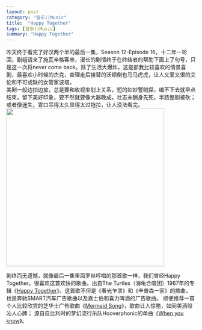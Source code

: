 ```yaml
---
layout: post
category: "音乐||Music"
title:  "Happy Together"
tags: [音乐||Music]
summary: "Happy Together"
---
```

昨天终于看完了好汉两个半的最后一集，Season 12-Episode 16，十二年一轮回，剧组请来了施瓦辛格客串，漫长的剧情终于在终结者的帮助下画上了句号，只是这一次将never come back。除了生活大爆炸，这是部我比较喜欢的情景喜剧，最喜欢小时候的杰克，查理走后接替的沃顿倒也马马虎虎，让人又爱又恨的艾伦和不可或缺的女管家波塔。    
美剧一般边拍边放，总是要和收视率划上关系，短的如妙警贼探，编不下去就早点结束，留下美好印象，要不然就要像大器晚成，壮志未酬身先死，半路整剧被砍；或者像迷失，胃口吊得太久显得太过拖拉，让人没法看完。    
<img alt="" border="0" src="http://ww3.sinaimg.cn/mw690/4df62ff3gw1er0ajx72dij20fa08mjse.jpg" width=420px>     

剧终而无遗憾，就像最后一集里面罗丝哼唱的那首歌一样，我们曾经Happy Together。很喜欢这首欢快的歌曲，出自The Turtles（海龟合唱团）1967年的专辑《[Happy Together](http://v.yinyuetai.com/video/581451)》。这首歌不但是《春光乍泄》和《辛普森一家》的插曲，也是奔驰SMART汽车广告歌曲以及嘉士伯和喜力啤酒的广告歌曲。     顺便推荐一首个人比较欣赏的芝华士广告歌曲《[Mermaid Song](http://v.youku.com/v_show/id_XODU2MzA1MDg)》，歌曲让人惊艳，如同美酒般沁人心脾； 源自自比利时的梦幻流行乐队Hooverphonic的单曲《[When you know](http://v.yinyuetai.com/video/322007)》。   
